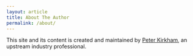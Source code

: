 ```yaml
---
layout: article
title: About The Author
permalink: /about/
---
```


This site and its content is created and maintained by [Peter Kirkham](http://sg.linkedin.com/in/peterkirkham/), an upstream industry professional.